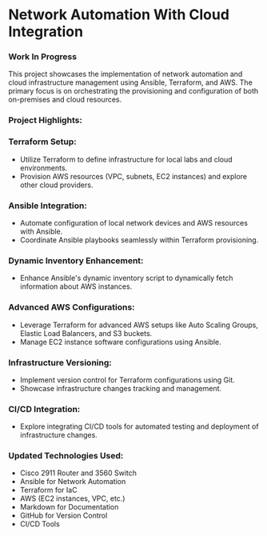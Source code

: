 # Network Automation With Cloud Integration

### Work In Progress

This project showcases the implementation of network automation and cloud infrastructure management using Ansible, Terraform, and AWS. The primary focus is on orchestrating the provisioning and configuration of both on-premises and cloud resources.

### Project Highlights:

### Terraform Setup:

- Utilize Terraform to define infrastructure for local labs and cloud environments.
- Provision AWS resources (VPC, subnets, EC2 instances) and explore other cloud providers.

### Ansible Integration:

- Automate configuration of local network devices and AWS resources with Ansible.
- Coordinate Ansible playbooks seamlessly within Terraform provisioning.

### Dynamic Inventory Enhancement:

- Enhance Ansible's dynamic inventory script to dynamically fetch information about AWS instances.

### Advanced AWS Configurations:

- Leverage Terraform for advanced AWS setups like Auto Scaling Groups, Elastic Load Balancers, and S3 buckets.
- Manage EC2 instance software configurations using Ansible.

### Infrastructure Versioning:

- Implement version control for Terraform configurations using Git.
- Showcase infrastructure changes tracking and management.

### CI/CD Integration:

- Explore integrating CI/CD tools for automated testing and deployment of infrastructure changes.

### Updated Technologies Used:
- Cisco 2911 Router and 3560 Switch
- Ansible for Network Automation
- Terraform for IaC
- AWS (EC2 instances, VPC, etc.)
- Markdown for Documentation
- GitHub for Version Control
- CI/CD Tools
